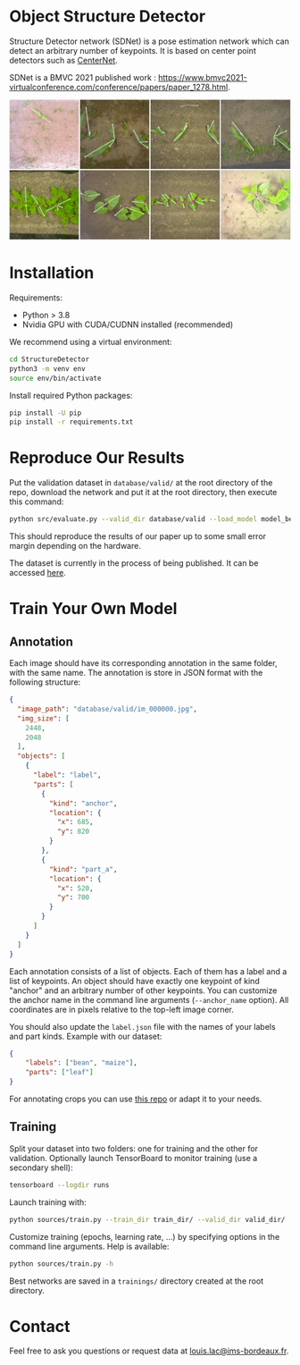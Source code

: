 # Object Structure Detector
Structure Detector network (SDNet) is a pose estimation network which can detect an arbitrary number of keypoints. It is based on center point detectors such as [CenterNet](https://github.com/xingyizhou/CenterNet).

SDNet is a BMVC 2021 published work : https://www.bmvc2021-virtualconference.com/conference/papers/paper_1278.html.

![illustration](illustration.png)

# Installation
Requirements:
- Python > 3.8
- Nvidia GPU with CUDA/CUDNN installed (recommended)

We recommend using a virtual environment:
```zsh
cd StructureDetector
python3 -m venv env
source env/bin/activate
```

Install required Python packages:
```zsh
pip install -U pip
pip install -r requirements.txt
```

# Reproduce Our Results
Put the validation dataset in `database/valid/` at the root directory of the repo, download the network and put it at the root directory, then execute this command:

```zsh
python src/evaluate.py --valid_dir database/valid --load_model model_best_classif.pth --anchor_name stem --conf_threshold 0.4 --decoder_dist_thresh 0.1 --dist_threshold 0.05
```

This should reproduce the results of our paper up to some small error margin depending on the hardware.

The dataset is currently in the process of being published. It can be accessed [here](https://data.mendeley.com/datasets/d7kbzjr83k/1).

# Train Your Own Model
## Annotation
Each image should have its corresponding annotation in the same folder, with the same name. The annotation is store in JSON format with the following structure:

```json
{
  "image_path": "database/valid/im_000000.jpg",
  "img_size": [
    2448,
    2048
  ],
  "objects": [
    {
      "label": "label",
      "parts": [
        {
          "kind": "anchor",
          "location": {
            "x": 685,
            "y": 820
          }
        },
        {
          "kind": "part_a",
          "location": {
            "x": 520,
            "y": 700
          }
        }
      ]
    }
  ]
}
```

Each annotation consists of a list of objects. Each of them has a label and a list of keypoints. An object should have exactly one keypoint of kind "anchor" and an arbitrary number of other keypoints. You can customize the anchor name in the command line arguments (`--anchor_name` option). All coordinates are in pixels relative to the top-left image corner.

You should also update the `label.json` file with the names of your labels and part kinds. Example with our dataset:

```json
{
    "labels": ["bean", "maize"],
    "parts": ["leaf"]
}
```

For annotating crops you can use [this repo](https://github.com/laclouis5/StructureAnnotator) or adapt it to your needs.

## Training
Split your dataset into two folders: one for training and the other for validation. Optionally launch TensorBoard to monitor training (use a secondary shell):
```zsh
tensorboard --logdir runs
```

Launch training with:
```zsh
python sources/train.py --train_dir train_dir/ --valid_dir valid_dir/
```

Customize training (epochs, learning rate, ...) by specifying options in the command line arguments. Help is available:
```zsh
python sources/train.py -h
```

Best networks are saved in a `trainings/` directory created at the root directory.

# Contact
Feel free to ask you questions or request data at louis.lac@ims-bordeaux.fr.
